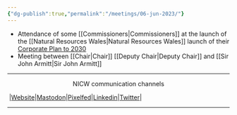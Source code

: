 ```yaml
---
{"dg-publish":true,"permalink":"/meetings/06-jun-2023/"}
---
```


- Attendance of some [[Commissioners\|Commissioners]] at the launch of the [[Natural Resources Wales\|Natural Resources Wales]] launch of their [Corporate Plan to 2030](https://naturalresources.wales/about-us/what-we-do/strategies-and-plans/our-corporate-plan-to-2030-nature-and-people-thriving-together/?lang=en)
- Meeting between [[Chair\|Chair]] [[Deputy Chair\|Deputy Chair]] and [[Sir John Armitt\|Sir John Armitt]]
***
<p style="text-align: center;">NICW communication channels</p>

󠁧 |[Website](https://nationalinfrastructurecommission.wales)|[Mastodon](https://toot.wales/@NICW)|[Pixelfed](https://pix.toot.wales/NICW)|[Linkedin](https://www.linkedin.com/company/26268509/)|[Twitter](https://twitter.com/InfraCommCymru)|
***
